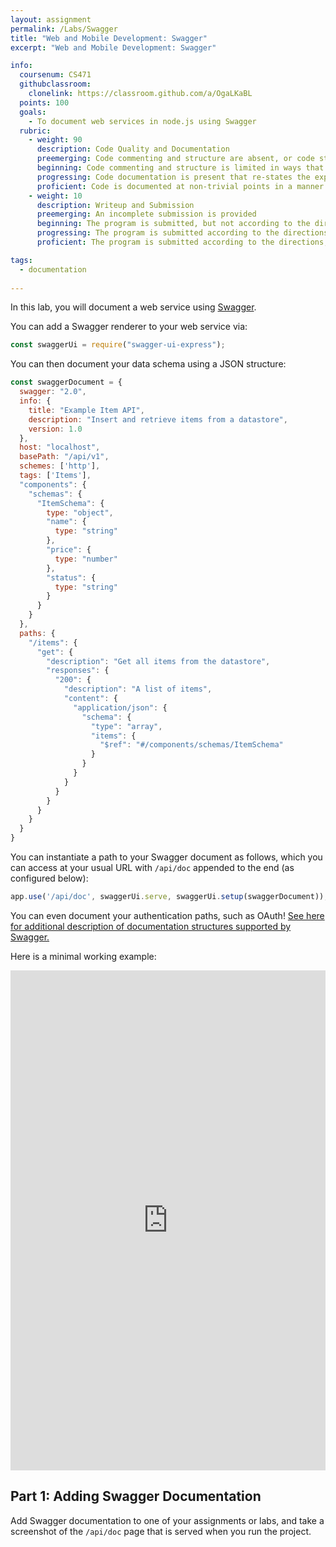 ```yaml
---
layout: assignment
permalink: /Labs/Swagger
title: "Web and Mobile Development: Swagger"
excerpt: "Web and Mobile Development: Swagger"

info:
  coursenum: CS471
  githubclassroom:
    clonelink: https://classroom.github.com/a/OgaLKaBL
  points: 100
  goals:
    - To document web services in node.js using Swagger
  rubric:
    - weight: 90
      description: Code Quality and Documentation
      preemerging: Code commenting and structure are absent, or code structure departs significantly from best practice, and/or the code departs significantly from the style guide
      beginning: Code commenting and structure is limited in ways that reduce the readability of the program, and/or there are minor departures from the style guide
      progressing: Code documentation is present that re-states the explicit code definitions, and/or code is written that mostly adheres to the style guide
      proficient: Code is documented at non-trivial points in a manner that enhances the readability of the program, and code is written according to the style guide
    - weight: 10
      description: Writeup and Submission
      preemerging: An incomplete submission is provided
      beginning: The program is submitted, but not according to the directions in one or more ways (for example, because it is lacking a readme writeup)
      progressing: The program is submitted according to the directions with a minor omission or correction needed
      proficient: The program is submitted according to the directions, including a readme writeup describing the solution

tags:
  - documentation
  
---
```


In this lab, you will document a web service using [Swagger](https://swagger.io/docs/specification/2-0/basic-structure/).

You can add a Swagger renderer to your web service via:

```javascript
const swaggerUi = require("swagger-ui-express");
```

You can then document your data schema using a JSON structure:

```javascript
const swaggerDocument = {
  swagger: "2.0",
  info: {
    title: "Example Item API",
    description: "Insert and retrieve items from a datastore",
    version: 1.0
  },
  host: "localhost",
  basePath: "/api/v1",
  schemes: ['http'],
  tags: ['Items'],
  "components": {
    "schemas": {
      "ItemSchema": {
        type: "object",
        "name": {
          type: "string"
        },
        "price": {
          type: "number"
        },
        "status": {
          type: "string"
        }
      }
    }
  },
  paths: {
    "/items": {
      "get": {
        "description": "Get all items from the datastore",
        "responses": {
          "200": {
            "description": "A list of items",
            "content": {
              "application/json": {
                "schema": {
                  "type": "array",
                  "items": {
                    "$ref": "#/components/schemas/ItemSchema"
                  }
                }
              }
            }
          }
        }
      }
    }
  }
}
```

You can instantiate a path to your Swagger document as follows, which you can access at your usual URL with `/api/doc` appended to the end (as configured below):

```javascript
app.use('/api/doc', swaggerUi.serve, swaggerUi.setup(swaggerDocument));
```

You can even document your authentication paths, such as OAuth!  [See here for additional description of documentation structures supported by Swagger.](https://levelup.gitconnected.com/the-simplest-way-to-add-swagger-to-a-node-js-project-c2a4aa895a3c)

Here is a minimal working example:

<iframe height="800px" width="100%" src="https://repl.it/@BillJr99/SwaggerExample?lite=true" scrolling="no" frameborder="no" allowtransparency="true" allowfullscreen="true" sandbox="allow-forms allow-pointer-lock allow-popups allow-same-origin allow-scripts allow-modals"></iframe>  

## Part 1: Adding Swagger Documentation

Add Swagger documentation to one of your assignments or labs, and take a screenshot of the `/api/doc` page that is served when you run the project.
